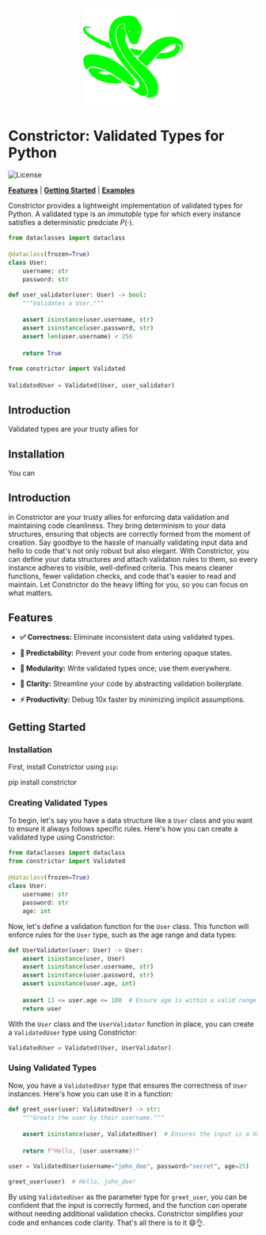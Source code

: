 <div align=center>
        <img src='https://github.com/oelin/constrictor/blob/main/images/constrictor.svg' width=40%>
</div>

# Constrictor: Validated Types for Python

![License](https://img.shields.io/badge/license-MIT-blue.svg)

[**Features**](#features) | [**Getting Started**](#getting-started) | [**Examples**](https://github.com/oelin/constrictor/tree/main/examples)

Constrictor provides a lightweight implementation of validated types for Python. A validated type is an *immutable* type for which every instance satisfies a deterministic predciate $P(\cdot)$. 

```python
from dataclasses import dataclass

@dataclass(frozen=True)
class User:
    username: str
    password: str
```

```python
def user_validator(user: User) -> bool:
    """Validates a User."""

    assert isinstance(user.username, str)
    assert isinstance(user.password, str)
    assert len(user.username) < 256

    return True
```

```python
from constrictor import Validated

ValidatedUser = Validated(User, user_validator) 
```

Introduction
------------

Validated types are your trusty allies for 



## Installation

You can 


Introduction
------------

 in Constrictor are your trusty allies for enforcing data validation and maintaining code cleanliness. They bring determinism to your data structures, ensuring that objects are correctly formed from the moment of creation. Say goodbye to the hassle of manually validating input data and hello to code that's not only robust but also elegant. With Constrictor, you can define your data structures and attach validation rules to them, so every instance adheres to visible, well-defined criteria. This means cleaner functions, fewer validation checks, and code that's easier to read and maintain. Let Constrictor do the heavy lifting for you, so you can focus on what matters.

Features
--------

* **✅ Correctness:** Eliminate inconsistent data using validated types.
  
* **🔄 Predictability:** Prevent your code from entering opaque states.

* **🧩 Modularity:** Write validated types once; use them everywhere.
  
* **🔮 Clarity:** Streamline your code by abstracting validation boilerplate.
  
* **⚡ Productivity:** Debug 10x faster by minimizing implicit assumptions.

Getting Started
---------------

### Installation

First, install Constrictor using `pip`:

pip install constrictor


### Creating Validated Types

To begin, let's say you have a data structure like a `User` class and you want to ensure it always follows specific rules. Here's how you can create a validated type using Constrictor:

```python
from dataclasses import dataclass
from constrictor import Validated

@dataclass(frozen=True)
class User:
    username: str
    password: str
    age: int
```

Now, let's define a validation function for the `User` class. This function will enforce rules for the `User` type, such as the age range and data types:

```python
def UserValidator(user: User) -> User:
    assert isinstance(user, User)
    assert isinstance(user.username, str)
    assert isinstance(user.password, str)
    assert isinstance(user.age, int)

    assert 13 <= user.age <= 100  # Ensure age is within a valid range
    return user
```

With the `User` class and the `UserValidator` function in place, you can create a `ValidatedUser` type using Constrictor:

```python
ValidatedUser = Validated(User, UserValidator)
```

### Using Validated Types

Now, you have a `ValidatedUser` type that ensures the correctness of `User` instances. Here's how you can use it in a function:

```python
def greet_user(user: ValidatedUser) -> str:
    """Greets the user by their username."""

    assert isinstance(user, ValidatedUser)  # Ensures the input is a ValidatedUser

    return f"Hello, {user.username}!"
```

```python
user = ValidatedUser(username="john_doe", password="secret", age=25)
```

```python
greet_user(user)  # Hello, john_doe!
```

By using `ValidatedUser` as the parameter type for `greet_user`, you can be confident that the input is correctly formed, and the function can operate without needing additional validation checks. Constrictor simplifies your code and enhances code clarity. That's all there is to it 😄👌.
